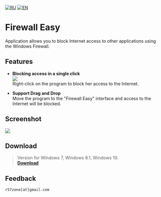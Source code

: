 [![RU](https://user-images.githubusercontent.com/9499881/27683795-5b0fbac6-5cd8-11e7-929c-057833e01fb1.png)](https://github.com/r57zone/Firewall-Easy/blob/master/README.md) 
[![EN](https://user-images.githubusercontent.com/9499881/33184537-7be87e86-d096-11e7-89bb-f3286f752bc6.png)](https://github.com/r57zone/Firewall-Easy/blob/master/README.EN.md) 
# Firewall Easy
Application allows you to block Internet access to other applications using the Windows Firewall.

## Features
- **Blocking access in a single click**<br>
![](https://user-images.githubusercontent.com/9499881/34356520-d2cbf3ce-ea57-11e7-80e9-b78bb56c4173.png)<br>
Right-click on the program to block her access to the Internet.

- **Support Drag and Drop**<br>
Move the program to the "Firewall Easy" interface and access to the Internet will be blocked.

## Screenshot
![](https://user-images.githubusercontent.com/9499881/42877820-fc9a0698-8a9b-11e8-970d-1e4410533048.png)

## Download
>Version for Windows 7, Windows 8.1, Windows 10.<br>
**[Download](https://github.com/r57zone/Firewall-Easy/releases)**<br>

## Feedback
`r57zone[at]gmail.com`